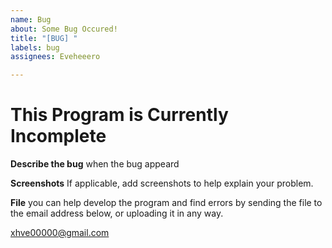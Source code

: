 ```yaml
---
name: Bug
about: Some Bug Occured!
title: "[BUG] "
labels: bug
assignees: Eveheeero

---
```


# This Program is Currently Incomplete

**Describe the bug**
when the bug appeard

**Screenshots**
If applicable, add screenshots to help explain your problem.

**File**
you can help develop the program and find errors by sending the file to the email address below, or uploading it in any way.

xhve00000@gmail.com
